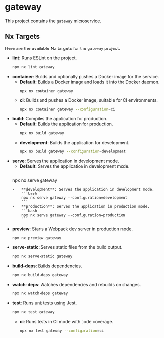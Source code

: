 # gateway

This project contains the `gateway` microservice.

## Nx Targets

Here are the available Nx targets for the `gateway` project:

-   **lint**: Runs ESLint on the project.
    ```bash
    npx nx lint gateway
    ```
-   **container**: Builds and optionally pushes a Docker image for the service.
    -   **Default**: Builds a Docker image and loads it into the Docker daemon.
        ```bash
        npx nx container gateway
        ```
    -   **ci**: Builds and pushes a Docker image, suitable for CI environments.
        ```bash
        npx nx container gateway --configuration=ci
        ```
-   **build**: Compiles the application for production.
    -   **Default**: Builds the application for production.
        ```bash
        npx nx build gateway
        ```
    -   **development**: Builds the application for development.
        ```bash
        npx nx build gateway --configuration=development
        ```
-   **serve**: Serves the application in development mode.
    -   **Default**: Serves the application in development mode.
        ```bash
    npx nx serve gateway
    ```
    -   **development**: Serves the application in development mode.
        ```bash
        npx nx serve gateway --configuration=development
        ```
    -   **production**: Serves the application in production mode.
        ```bash
        npx nx serve gateway --configuration=production
        ```
-   **preview**: Starts a Webpack dev server in production mode.
    ```bash
    npx nx preview gateway
    ```
-   **serve-static**: Serves static files from the build output.
    ```bash
    npx nx serve-static gateway
    ```
-   **build-deps**: Builds dependencies.
    ```bash
    npx nx build-deps gateway
    ```
-   **watch-deps**: Watches dependencies and rebuilds on changes.
    ```bash
    npx nx watch-deps gateway
    ```
-   **test**: Runs unit tests using Jest.
    ```bash
    npx nx test gateway
    ```
    -   **ci**: Runs tests in CI mode with code coverage.
        ```bash
        npx nx test gateway --configuration=ci
        ```
